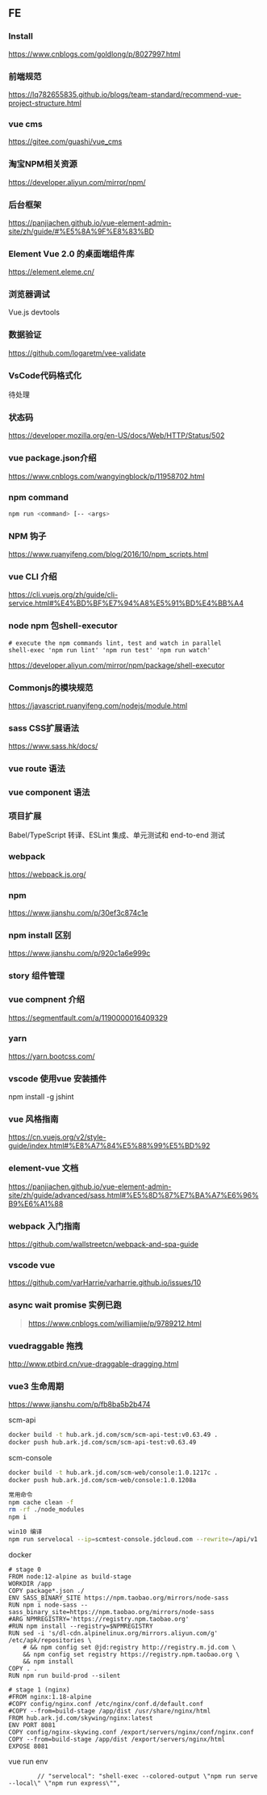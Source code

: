 <!--
 * @Descripttion: 
 * @version: 
 * @Author: WangShuaibing
 * @Date: 2020-11-19 20:00:12
 * @LastEditors: WangShuaibing
 * @LastEditTime: 2020-12-18 11:36:45
-->
## FE


### Install
 https://www.cnblogs.com/goldlong/p/8027997.html

### 前端规范
https://lq782655835.github.io/blogs/team-standard/recommend-vue-project-structure.html

### vue cms
https://gitee.com/guashi/vue_cms

### 淘宝NPM相关资源
https://developer.aliyun.com/mirror/npm/


### 后台框架
https://panjiachen.github.io/vue-element-admin-site/zh/guide/#%E5%8A%9F%E8%83%BD


### Element Vue 2.0 的桌面端组件库
https://element.eleme.cn/


### 浏览器调试
Vue.js devtools

### 数据验证
https://github.com/logaretm/vee-validate

### VsCode代码格式化
待处理

### 状态码
https://developer.mozilla.org/en-US/docs/Web/HTTP/Status/502


### vue package.json介绍
https://www.cnblogs.com/wangyingblock/p/11958702.html

### npm command
```bash
npm run <command> [-- <args>
```


### NPM 钩子
https://www.ruanyifeng.com/blog/2016/10/npm_scripts.html


### vue CLI 介绍
https://cli.vuejs.org/zh/guide/cli-service.html#%E4%BD%BF%E7%94%A8%E5%91%BD%E4%BB%A4


### node npm 包shell-executor
```text
# execute the npm commands lint, test and watch in parallel
shell-exec 'npm run lint' 'npm run test' 'npm run watch'
```
https://developer.aliyun.com/mirror/npm/package/shell-executor

### Commonjs的模块规范
https://javascript.ruanyifeng.com/nodejs/module.html

### sass CSS扩展语法
 https://www.sass.hk/docs/


### vue route 语法

### vue component 语法


### 项目扩展
Babel/TypeScript 转译、ESLint 集成、单元测试和 end-to-end 测试


### webpack
https://webpack.js.org/


### npm 
https://www.jianshu.com/p/30ef3c874c1e

### npm install 区别
https://www.jianshu.com/p/920c1a6e999c



### story 组件管理


### vue compnent 介绍
https://segmentfault.com/a/1190000016409329



### yarn
https://yarn.bootcss.com/


### vscode 使用vue 安装插件
npm install -g jshint


### vue 风格指南
https://cn.vuejs.org/v2/style-guide/index.html#%E8%A7%84%E5%88%99%E5%BD%92

### element-vue 文档
https://panjiachen.github.io/vue-element-admin-site/zh/guide/advanced/sass.html#%E5%8D%87%E7%BA%A7%E6%96%B9%E6%A1%88



### webpack 入门指南
https://github.com/wallstreetcn/webpack-and-spa-guide


### vscode vue
https://github.com/varHarrie/varharrie.github.io/issues/10


### async wait promise 实例已跑
> https://www.cnblogs.com/williamjie/p/9789212.html


### vuedraggable 拖拽
http://www.ptbird.cn/vue-draggable-dragging.html


### vue3 生命周期
https://www.jianshu.com/p/fb8ba5b2b474

scm-api
```bash
docker build -t hub.ark.jd.com/scm/scm-api-test:v0.63.49 .
docker push hub.ark.jd.com/scm/scm-api-test:v0.63.49
```

scm-console
```bash
docker build -t hub.ark.jd.com/scm-web/console:1.0.1217c .
docker push hub.ark.jd.com/scm-web/console:1.0.1208a

常用命令
npm cache clean -f
rm -rf ./node_modules
npm i

win10 编译
npm run servelocal --ip=scmtest-console.jdcloud.com --rewrite=/api/v1
```



docker 

```text
# stage 0
FROM node:12-alpine as build-stage
WORKDIR /app
COPY package*.json ./
ENV SASS_BINARY_SITE https://npm.taobao.org/mirrors/node-sass
RUN npm i node-sass --sass_binary_site=https://npm.taobao.org/mirrors/node-sass
#ARG NPMREGISTRY='https://registry.npm.taobao.org'
#RUN npm install --registry=$NPMREGISTRY
RUN sed -i 's/dl-cdn.alpinelinux.org/mirrors.aliyun.com/g' /etc/apk/repositories \
    # && npm config set @jd:registry http://registry.m.jd.com \
    && npm config set registry https://registry.npm.taobao.org \
    && npm install 
COPY . .
RUN npm run build-prod --silent

# stage 1 (nginx)
#FROM nginx:1.18-alpine
#COPY config/nginx.conf /etc/nginx/conf.d/default.conf
#COPY --from=build-stage /app/dist /usr/share/nginx/html
FROM hub.ark.jd.com/skywing/nginx:latest
ENV PORT 8081
COPY config/nginx-skywing.conf /export/servers/nginx/conf/nginx.conf
COPY --from=build-stage /app/dist /export/servers/nginx/html 
EXPOSE 8081
```



vue run env 
```text
        // "servelocal": "shell-exec --colored-output \"npm run serve --local\" \"npm run express\"",
```